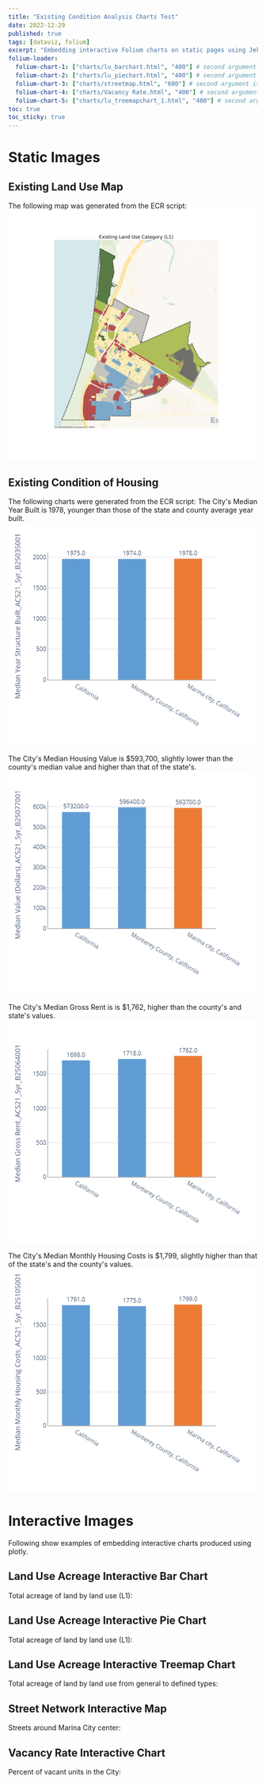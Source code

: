 ```yaml
---
title: "Existing Condition Analysis Charts Test"
date: 2022-12-29
published: true
tags: [dataviz, folium]
excerpt: "Embedding interactive Folium charts on static pages using Jekyll."
folium-loader:
  folium-chart-1: ["charts/lu_barchart.html", "400"] # second argument is the height
  folium-chart-2: ["charts/lu_piechart.html", "400"] # second argument is the height
  folium-chart-3: ["charts/streetmap.html", "600"] # second argument is the height
  folium-chart-4: ["charts/Vacancy Rate.html", "400"] # second argument is the height
  folium-chart-5: ["charts/lu_treemapchart_1.html", "400"] # second argument is the height
toc: true
toc_sticky: true
---
```

# Static Images
## Existing Land Use Map
The following map was generated from the ECR script:
![Existing Land Use Map](https://raw.githubusercontent.com/raimiassociates/ecr_dashboard/main/assets/images/Existing%20Land%20Use%20Category%20(L1).png)

## Existing Condition of Housing
The following charts were generated from the ECR script:
The City's Median Year Built is 1978, younger than those of the state and county average year built.
![Median Year Built](https://raw.githubusercontent.com/raimiassociates/ecr_dashboard/main/assets/images/Median%20Year%20Structure%20Built.png)

<!--![The San Juan Mountains are beautiful!](/assets/images/san-juan-mountains.jpg "San Juan Mountains")-->

The City's Median Housing Value is $593,700, slightly lower than the county's median value and higher than that of the state's.
![Median Value](https://raw.githubusercontent.com/raimiassociates/ecr_dashboard/main/assets/images/Median%20Value%20(Dollars).png)

The City's Median Gross Rent is is $1,762, higher than the county's and state's values.
![Median Gross Rent](https://raw.githubusercontent.com/raimiassociates/ecr_dashboard/main/assets/images/Median%20Gross%20Rent.png)

The City's Median Monthly Housing Costs is $1,799, slightly higher than that of the state's and the county's values.
![Median Monthly Housing Costs](https://raw.githubusercontent.com/raimiassociates/ecr_dashboard/main/assets/images/Median%20Monthly%20Housing%20Costs.png)


# Interactive Images
Following show examples of embedding interactive charts produced using plotly.

## Land Use Acreage Interactive Bar Chart

Total acreage of land by land use (L1):

<div id="folium-chart-1"></div>

## Land Use Acreage Interactive Pie Chart

Total acreage of land by land use (L1):

<div id="folium-chart-2"></div>

## Land Use Acreage Interactive Treemap Chart

Total acreage of land by land use from general to defined types:

<div id="folium-chart-5"></div>


## Street Network Interactive Map

Streets around Marina City center:

<div id="folium-chart-3"></div>

## Vacancy Rate Interactive Chart

Percent of vacant units in the City:

<div id="folium-chart-4"></div>

